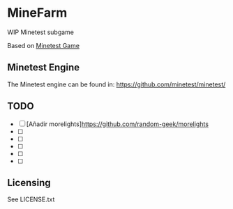 # MineFarm

WIP Minetest subgame

Based on [Minetest Game](https://github.com/minetest/minetest_game)


## Minetest Engine

The Minetest engine can be found in:
	<https://github.com/minetest/minetest/>
	
##  TODO

* [ ] [Añadir morelights]https://github.com/random-geek/morelights
* [ ]
* [ ]
* [ ]
* [ ]
* [ ]

## Licensing

See LICENSE.txt
